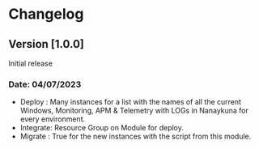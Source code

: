 # Changelog

## Version [1.0.0]

Initial release

### Date: 04/07/2023

- Deploy   : Many instances for a list with the names of all the current Windows, Monitoring, APM & Telemetry with LOGs in Nanaykuna for every environment.
- Integrate: Resource Group on Module for deploy.
- Migrate  : True for the new instances with the script from this module.

